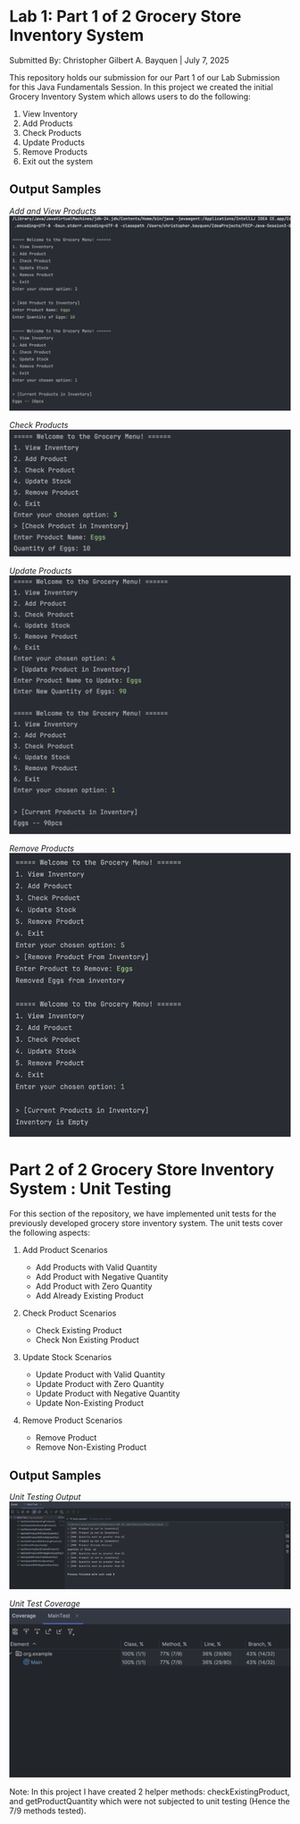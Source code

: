 # Lab 1: Part 1 of 2 Grocery Store Inventory System

Submitted By: Christopher Gilbert A. Bayquen | July 7, 2025

This repository holds our submission for our Part 1 of our Lab Submission for this Java Fundamentals Session. In this project we created the initial Grocery Inventory System which allows users to do the following:
1. View Inventory
2. Add Products
3. Check Products
4. Update Products
5. Remove Products
6. Exit out the system

## **Output Samples**

*Add and View Products*
<img alt="Sample View and Add" src="images/Sample-1-2.png"/>

*Check Products*
<img alt="Sample Input/Output Screenshot" src="images/Sample-3.png"/>

*Update Products*
<img alt="Sample Input/Output Screenshot" src="images/Sample-4.png"/>

*Remove Products*
<img alt="Sample Input/Output Screenshot" src="images/Sample-5.png"/>

# Part 2 of 2 Grocery Store Inventory System : Unit Testing

For this section of the repository, we have implemented unit tests for the previously developed grocery store inventory system. The unit tests cover the following aspects:

1. Add Product Scenarios
   - Add Products with Valid Quantity
   - Add Product with Negative Quantity
   - Add Product with Zero Quantity
   - Add Already Existing Product
2. Check Product Scenarios
   - Check Existing Product
   - Check Non Existing Product

3. Update Stock Scenarios
   - Update Product with Valid Quantity
   - Update Product with Zero Quantity
   - Update Product with Negative Quantity
   - Update Non-Existing Product

4. Remove Product Scenarios
   - Remove Product 
   - Remove Non-Existing Product

## Output Samples

*Unit Testing Output*
<img alt="Sample Input/Output Screenshot" src="images/Sample-UnitTestOutput.png"/>

*Unit Test Coverage*
<img alt="Sample Input/Output Screenshot" src="images/Sample-TestCoverage.png"/>

Note: In this project I have created 2 helper methods: checkExistingProduct, and getProductQuantity which were not subjected to unit testing (Hence the 7/9 methods tested).